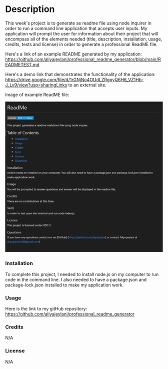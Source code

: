# Description
  This week's project is to generate as readme file using node inquirer in order to run a command line application that accepts user inputs. My application will prompt the user for information about their project that will encompass all of the elements needed (title, description, installation, usage, credits, tests and license) in order to generate a professional ReadME file. 

  Here's a link of an example README generated by my application: https://github.com/aliyajeylani/professional_readme_generator/blob/main/READMETEST.md

  Here's a demo link that demonstrates the functionality of the application: https://drive.google.com/file/d/1rGNjNo4OUdLZRgpyQ6H6_VZ1Hb-J_Lv9/view?usp=sharingLinks to an external site.

  Image of example ReadME file:

  ![readme](./images/readme_generator.png)

  ### Installation
   To complete this project, I needed to install node.js on my computer to run code in the command line. I also needed to have a package.json and package-lock.json installed to make my application work.

  ### Usage

  Here is the link to my gitHub repository: https://github.com/aliyajeylani/professional_readme_generator


  ### Credits
  
  N/A

  ### License

  N/A


 
